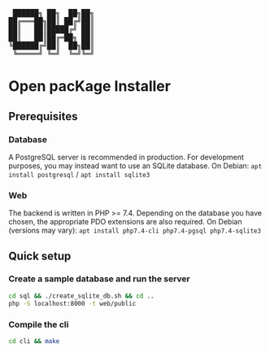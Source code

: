 <pre>
 ██████╗ ██╗  ██╗██╗
██╔═══██╗██║ ██╔╝██║
██║   ██║█████╔╝ ██║
██║   ██║██╔═██╗ ██║
╚██████╔╝██║  ██╗██║
 ╚═════╝ ╚═╝  ╚═╝╚═╝
</pre>
Open pacKage Installer
======================

Prerequisites
-------------

### Database
A PostgreSQL server is recommended in production. For development purposes, you may instead want to use an SQLite database.
On Debian: `apt install postgresql` / `apt install sqlite3`

### Web
The backend is written in PHP >= 7.4.
Depending on the database you have chosen, the appropriate PDO extensions are also required.
On Debian (versions may vary): `apt install php7.4-cli php7.4-pgsql php7.4-sqlite3`

Quick setup
-----------

### Create a sample database and run the server
```bash
cd sql && ./create_sqlite_db.sh && cd ..
php -S localhost:8000 -t web/public
```

### Compile the cli
```bash
cd cli && make
```
